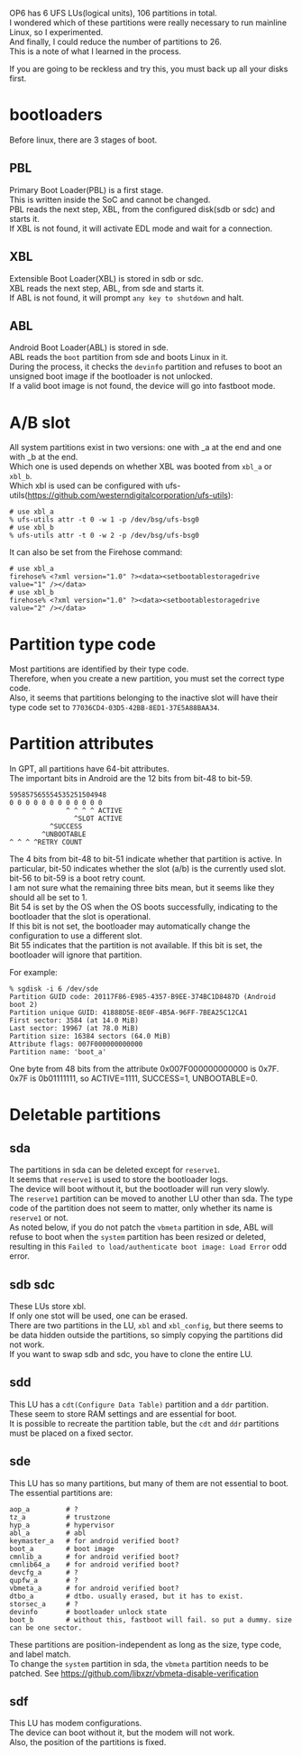OP6 has 6 UFS LUs(logical units), 106 partitions in total.  
I wondered which of these partitions were really necessary to run mainline Linux, so I experimented.  
And finally, I could reduce the number of partitions to 26.  
This is a note of what I learned in the process.

If you are going to be reckless and try this, you must back up all your disks first.

# bootloaders
Before linux, there are 3 stages of boot.  
## PBL
Primary Boot Loader(PBL) is a first stage.  
This is written inside the SoC and cannot be changed.  
PBL reads the next step, XBL, from the configured disk(sdb or sdc) and starts it.  
If XBL is not found, it will activate EDL mode and wait for a connection.
## XBL
Extensible Boot Loader(XBL) is stored in sdb or sdc.  
XBL reads the next step, ABL, from sde and starts it.  
If ABL is not found, it will prompt `any key to shutdown` and halt.
## ABL
Android Boot Loader(ABL) is stored in sde.  
ABL reads the `boot` partition from sde and boots Linux in it.  
During the process, it checks the `devinfo` partition and refuses to boot an unsigned boot image if the bootloader is not unlocked.  
If a valid boot image is not found, the device will go into fastboot mode.

# A/B slot
All system partitions exist in two versions: one with _a at the end and one with _b at the end.  
Which one is used depends on whether XBL was booted from `xbl_a` or `xbl_b`.  
Which xbl is used can be configured with ufs-utils(https://github.com/westerndigitalcorporation/ufs-utils):
```
# use xbl_a
% ufs-utils attr -t 0 -w 1 -p /dev/bsg/ufs-bsg0
# use xbl_b
% ufs-utils attr -t 0 -w 2 -p /dev/bsg/ufs-bsg0
```
It can also be set from the Firehose command:
```
# use xbl_a
firehose% <?xml version="1.0" ?><data><setbootablestoragedrive value="1" /></data>
# use xbl_b
firehose% <?xml version="1.0" ?><data><setbootablestoragedrive value="2" /></data>
```

# Partition type code
Most partitions are identified by their type code.  
Therefore, when you create a new partition, you must set the correct type code.  
Also, it seems that partitions belonging to the inactive slot will have their type code set to `77036CD4-03D5-42BB-8ED1-37E5A88BAA34`.

# Partition attributes
In GPT, all partitions have 64-bit attributes.  
The important bits in Android are the 12 bits from bit-48 to bit-59.
```
595857565554535251504948
0 0 0 0 0 0 0 0 0 0 0 0
              ^ ^ ^ ^ ACTIVE
                ^SLOT ACTIVE
          ^SUCCESS
        ^UNBOOTABLE
^ ^ ^ ^RETRY COUNT
```
The 4 bits from bit-48 to bit-51 indicate whether that partition is active. In particular, bit-50 indicates whether the slot (a/b) is the currently used slot.  
bit-56 to bit-59 is a boot retry count.  
I am not sure what the remaining three bits mean, but it seems like they should all be set to 1.  
Bit 54 is set by the OS when the OS boots successfully, indicating to the bootloader that the slot is operational.  
If this bit is not set, the bootloader may automatically change the configuration to use a different slot.  
Bit 55 indicates that the partition is not available. If this bit is set, the bootloader will ignore that partition.

For example:
```
% sgdisk -i 6 /dev/sde
Partition GUID code: 20117F86-E985-4357-B9EE-374BC1D8487D (Android boot 2)
Partition unique GUID: 41888D5E-8E0F-4B5A-96FF-7BEA25C12CA1
First sector: 3584 (at 14.0 MiB)
Last sector: 19967 (at 78.0 MiB)
Partition size: 16384 sectors (64.0 MiB)
Attribute flags: 007F000000000000
Partition name: 'boot_a'
```
One byte from 48 bits from the attribute 0x007F000000000000 is 0x7F.
0x7F is 0b01111111, so ACTIVE=1111, SUCCESS=1, UNBOOTABLE=0.

# Deletable partitions
## sda
The partitions in sda can be deleted except for `reserve1`.  
It seems that `reserve1` is used to store the bootloader logs.  
The device will boot without it, but the bootloader will run very slowly.  
The `reserve1` partition can be moved to another LU other than sda. The type code of the partition does not seem to matter, only whether its name is `reserve1` or not.  
As noted below, if you do not patch the `vbmeta` partition in sde, ABL will refuse to boot when the `system` partition has been resized or deleted, resulting in this `Failed to load/authenticate boot image: Load Error` odd error.

## sdb sdc
These LUs store xbl.  
If only one stot will be used, one can be erased.  
There are two partitions in the LU, `xbl` and `xbl_config`, but there seems to be data hidden outside the partitions, so simply copying the partitions did not work.  
If you want to swap sdb and sdc, you have to clone the entire LU.
## sdd
This LU has a `cdt(Configure Data Table)` partition and a `ddr` partition.  
These seem to store RAM settings and are essential for boot.  
It is possible to recreate the partition table, but the `cdt` and `ddr` partitions must be placed on a fixed sector.
## sde
This LU has so many partitions, but many of them are not essential to boot.  
The essential partitions are:  
```
aop_a         # ?
tz_a          # trustzone
hyp_a         # hypervisor
abl_a         # abl
keymaster_a   # for android verified boot?
boot_a        # boot image
cmnlib_a      # for android verified boot?
cmnlib64_a    # for android verified boot?
devcfg_a      # ?
qupfw_a       # ?
vbmeta_a      # for android verified boot?
dtbo_a        # dtbo. usually erased, but it has to exist.
storsec_a     # ?
devinfo       # bootloader unlock state
boot_b        # without this, fastboot will fail. so put a dummy. size can be one sector.
```
These partitions are position-independent as long as the size, type code, and label match.  
To change the `system` partition in sda, the `vbmeta` partition needs to be patched. See https://github.com/libxzr/vbmeta-disable-verification
## sdf
This LU has modem configurations.  
The device can boot without it, but the modem will not work.  
Also, the position of the partitions is fixed.  
